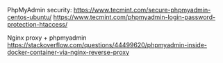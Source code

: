 PhpMyAdmin security:
https://www.tecmint.com/secure-phpmyadmin-centos-ubuntu/
https://www.tecmint.com/phpmyadmin-login-password-protection-htaccess/

Nginx proxy + phpmyadmin
https://stackoverflow.com/questions/44499620/phpmyadmin-inside-docker-container-via-nginx-reverse-proxy